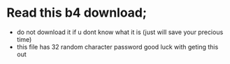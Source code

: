 # Read this b4 download;
* do not download it if u dont know what it is (just will save your precious time)
* this file has 32 random character password good luck with geting this out
